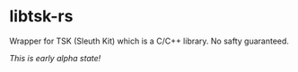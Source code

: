 # libtsk-rs
Wrapper for TSK (Sleuth Kit) which is a C/C++ library. No safty guaranteed.

*This is early alpha state!*